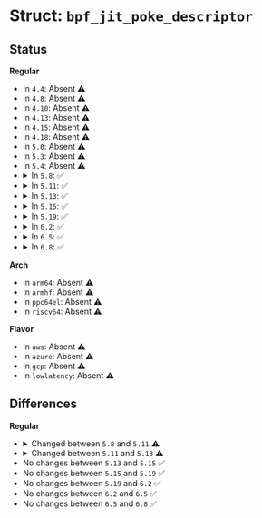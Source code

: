 # Struct: <code>bpf_jit_poke_descriptor</code>

## Status
<b>Regular</b>
<ul>
<li>
In <code>4.4</code>: Absent ⚠️
</li>
<li>
In <code>4.8</code>: Absent ⚠️
</li>
<li>
In <code>4.10</code>: Absent ⚠️
</li>
<li>
In <code>4.13</code>: Absent ⚠️
</li>
<li>
In <code>4.15</code>: Absent ⚠️
</li>
<li>
In <code>4.18</code>: Absent ⚠️
</li>
<li>
In <code>5.0</code>: Absent ⚠️
</li>
<li>
In <code>5.3</code>: Absent ⚠️
</li>
<li>
In <code>5.4</code>: Absent ⚠️
</li>
<li>
<details>
<summary>In <code>5.8</code>: ✅</summary>

```c
struct bpf_jit_poke_descriptor {
    void *ip;
    struct (anon) tail_call;
    bool ip_stable;
    u8 adj_off;
    u16 reason;
};
```
</details>
</li>
<li>
<details>
<summary>In <code>5.11</code>: ✅</summary>

```c
struct bpf_jit_poke_descriptor {
    void *tailcall_target;
    void *tailcall_bypass;
    void *bypass_addr;
    struct (anon) tail_call;
    bool tailcall_target_stable;
    u8 adj_off;
    u16 reason;
    u32 insn_idx;
};
```
</details>
</li>
<li>
<details>
<summary>In <code>5.13</code>: ✅</summary>

```c
struct bpf_jit_poke_descriptor {
    void *tailcall_target;
    void *tailcall_bypass;
    void *bypass_addr;
    void *aux;
    struct (anon) tail_call;
    bool tailcall_target_stable;
    u8 adj_off;
    u16 reason;
    u32 insn_idx;
};
```
</details>
</li>
<li>
<details>
<summary>In <code>5.15</code>: ✅</summary>

```c
struct bpf_jit_poke_descriptor {
    void *tailcall_target;
    void *tailcall_bypass;
    void *bypass_addr;
    void *aux;
    struct (anon) tail_call;
    bool tailcall_target_stable;
    u8 adj_off;
    u16 reason;
    u32 insn_idx;
};
```
</details>
</li>
<li>
<details>
<summary>In <code>5.19</code>: ✅</summary>

```c
struct bpf_jit_poke_descriptor {
    void *tailcall_target;
    void *tailcall_bypass;
    void *bypass_addr;
    void *aux;
    struct (anon) tail_call;
    bool tailcall_target_stable;
    u8 adj_off;
    u16 reason;
    u32 insn_idx;
};
```
</details>
</li>
<li>
<details>
<summary>In <code>6.2</code>: ✅</summary>

```c
struct bpf_jit_poke_descriptor {
    void *tailcall_target;
    void *tailcall_bypass;
    void *bypass_addr;
    void *aux;
    struct (anon) tail_call;
    bool tailcall_target_stable;
    u8 adj_off;
    u16 reason;
    u32 insn_idx;
};
```
</details>
</li>
<li>
<details>
<summary>In <code>6.5</code>: ✅</summary>

```c
struct bpf_jit_poke_descriptor {
    void *tailcall_target;
    void *tailcall_bypass;
    void *bypass_addr;
    void *aux;
    struct (anon) tail_call;
    bool tailcall_target_stable;
    u8 adj_off;
    u16 reason;
    u32 insn_idx;
};
```
</details>
</li>
<li>
<details>
<summary>In <code>6.8</code>: ✅</summary>

```c
struct bpf_jit_poke_descriptor {
    void *tailcall_target;
    void *tailcall_bypass;
    void *bypass_addr;
    void *aux;
    struct (anon) tail_call;
    bool tailcall_target_stable;
    u8 adj_off;
    u16 reason;
    u32 insn_idx;
};
```
</details>
</li>
</ul>
<b>Arch</b>
<ul>
<li>
In <code>arm64</code>: Absent ⚠️
</li>
<li>
In <code>armhf</code>: Absent ⚠️
</li>
<li>
In <code>ppc64el</code>: Absent ⚠️
</li>
<li>
In <code>riscv64</code>: Absent ⚠️
</li>
</ul>
<b>Flavor</b>
<ul>
<li>
In <code>aws</code>: Absent ⚠️
</li>
<li>
In <code>azure</code>: Absent ⚠️
</li>
<li>
In <code>gcp</code>: Absent ⚠️
</li>
<li>
In <code>lowlatency</code>: Absent ⚠️
</li>
</ul>

## Differences
<b>Regular</b>
<ul>
<li>
<details>
<summary>Changed between <code>5.8</code> and <code>5.11</code> ⚠️</summary>
<ul>
<li>
<b>Field added. </b>
<code>void *tailcall_target</code>
</li>
<li>
<b>Field added. </b>
<code>void *tailcall_bypass</code>
</li>
<li>
<b>Field added. </b>
<code>void *bypass_addr</code>
</li>
<li>
<b>Field added. </b>
<code>bool tailcall_target_stable</code>
</li>
<li>
<b>Field added. </b>
<code>u32 insn_idx</code>
</li>
<li>
<b>Field removed. </b>
<code>void *ip</code>
</li>
<li>
<b>Field removed. </b>
<code>bool ip_stable</code>
</li>
</ul>
</details>
</li>
<li>
<details>
<summary>Changed between <code>5.11</code> and <code>5.13</code> ⚠️</summary>
<ul>
<li>
<b>Field added. </b>
<code>void *aux</code>
</li>
</ul>
</details>
</li>
<li>
No changes between <code>5.13</code> and <code>5.15</code> ✅
</li>
<li>
No changes between <code>5.15</code> and <code>5.19</code> ✅
</li>
<li>
No changes between <code>5.19</code> and <code>6.2</code> ✅
</li>
<li>
No changes between <code>6.2</code> and <code>6.5</code> ✅
</li>
<li>
No changes between <code>6.5</code> and <code>6.8</code> ✅
</li>
</ul>
